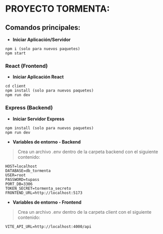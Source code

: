 # PROYECTO TORMENTA:

## Comandos principales:

- **Iniciar Aplicación/Servidor**
```
npm i (solo para nuevos paquetes)
npm start
```

### React (Frontend)

- **Iniciar Aplicación React**
```
cd client
npm install (solo para nuevos paquetes)
npm run dev
```

### Express (Backend)

- **Iniciar Servidor Express**
```
npm install (solo para nuevos paquetes)
npm run dev
```

- **Variables de entorno - Backend**
> Crea un archivo .env dentro de la carpeta backend con el siguiente contenido:

```
HOST=localhost
DATABASE=db_tormenta
USER=root
PASSWORD=tupass
PORT_DB=3306
TOKEN_SECRET=tormenta_secreto
FRONTEND_URL=http://localhost:5173
```

- **Variables de entorno - Frontend**
> Crea un archivo .env dentro de la carpeta client con el siguiente contenido:
```
VITE_API_URL=http://localhost:4000/api
```